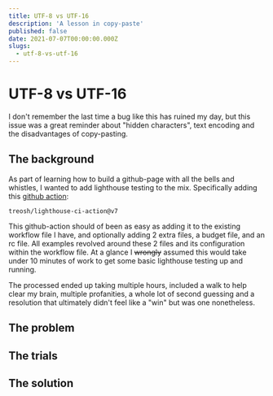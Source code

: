 ```yaml
---
title: UTF-8 vs UTF-16
description: 'A lesson in copy-paste'
published: false
date: 2021-07-07T00:00:00.000Z
slugs:
  - utf-8-vs-utf-16
---
```


# UTF-8 vs UTF-16

I don't remember the last time a bug like this has ruined my day, but this issue was a great reminder about "hidden characters", text encoding and the disadvantages of copy-pasting.

## The background

As part of learning how to build a github-page with all the bells and whistles, I wanted to add lighthouse testing to the mix. Specifically adding this [github action](https://github.com/treosh/lighthouse-ci-action):

```
treosh/lighthouse-ci-action@v7
```

This github-action should of been as easy as adding it to the existing workflow file I have, and optionally adding 2 extra files, a budget file, and an rc file.
All examples revolved around these 2 files and its configuration within the workflow file. At a glance I ~~wrongly~~ assumed this would take under 10 minutes of work to get some basic lighthouse testing up and running.

The processed ended up taking multiple hours, included a walk to help clear my brain, multiple profanities, a whole lot of second guessing and a resolution that ultimately didn't feel like a "win" but was one nonetheless.

## The problem

<!-- TODO: add image link here -->

## The trials

## The solution
